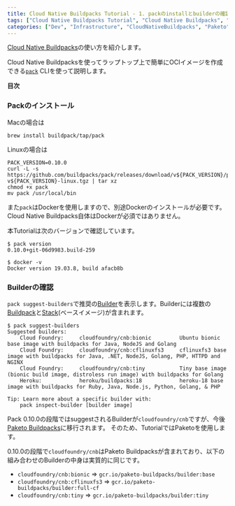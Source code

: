 ```yaml
---
title: Cloud Native Buildpacks Tutorial - 1. packのinstallとbuilderの確認
tags: ["Cloud Native Buildpacks Tutorial", "Cloud Native Buildpacks", "Paketo"]
categories: ["Dev", "Infrastructure", "CloudNativeBuildpacks", "Paketo"]
---
```


[Cloud Native Buildpacks](https://buildpacks.io/)の使い方を紹介します。

Cloud Native Buildpacksを使ってラップトップ上で簡単にOCIイメージを作成できる[`pack`](https://github.com/buildpacks/pack) CLIを使って説明します。

**目次**
<!-- toc -->

### Packのインストール

Macの場合は

```
brew install buildpack/tap/pack
```

Linuxの場合は

```
PACK_VERSION=0.10.0
curl -L -s https://github.com/buildpacks/pack/releases/download/v${PACK_VERSION}/pack-v${PACK_VERSION}-linux.tgz | tar xz
chmod +x pack
mv pack /usr/local/bin
```

また`pack`はDockerを使用しますので、別途Dockerのインストールが必要です。Cloud Native Buildpacks自体はDockerが必須ではありません。

本Tutorialは次のバージョンで確認しています。

```
$ pack version
0.10.0+git-06d9983.build-259

$ docker -v       
Docker version 19.03.8, build afacb8b
```

### Builderの確認

`pack suggest-builders`で推奨の[Builder](https://buildpacks.io/docs/concepts/components/builder/)を表示します。Builderには複数の[Buildpack](https://buildpacks.io/docs/concepts/components/buildpack/)と[Stack](https://buildpacks.io/docs/concepts/components/stack/)(ベースイメージ)が含まれます。

```
$ pack suggest-builders
Suggested builders:
	Cloud Foundry:     cloudfoundry/cnb:bionic         Ubuntu bionic base image with buildpacks for Java, NodeJS and Golang                           
	Cloud Foundry:     cloudfoundry/cnb:cflinuxfs3     cflinuxfs3 base image with buildpacks for Java, .NET, NodeJS, Golang, PHP, HTTPD and NGINX     
	Cloud Foundry:     cloudfoundry/cnb:tiny           Tiny base image (bionic build image, distroless run image) with buildpacks for Golang          
	Heroku:            heroku/buildpacks:18            heroku-18 base image with buildpacks for Ruby, Java, Node.js, Python, Golang, & PHP            

Tip: Learn more about a specific builder with:
	pack inspect-builder [builder image]
```

Pack 0.10.0の段階ではsuggestされるBuilderが`cloudfoundry/cnb`ですが、今後[Paketo Buildpacks](https://paketo.io/)に移行されます。
そのため、TutorialではPaketoを使用します。

0.10.0の段階で`cloudfoundry/cnb`はPaketo Buildpacksが含まれており、以下の組み合わせのBuilderの中身は実質的に同じです。

* `cloudfoundry/cnb:bionic` => `gcr.io/paketo-buildpacks/builder:base`
* `cloudfoundry/cnb:cflinuxfs3` => `gcr.io/paketo-buildpacks/builder:full-cf`
* `cloudfoundry/cnb:tiny` => `gcr.io/paketo-buildpacks/builder:tiny`